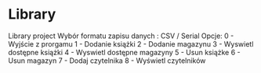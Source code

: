 # Library
Library project
Wybór formatu zapisu danych : CSV / Serial
Opcje: 
0 - Wyjście z prorgamu
1 - Dodanie książki
2 - Dodanie magazynu
3 - Wyswietl dostępne książki
4 - Wyswietl dostępne magazyny
5 - Usun książke
6 - Usun magazyn
7 - Dodaj czytelnika
8 - Wyświetl czytelników
